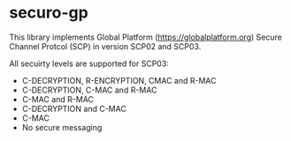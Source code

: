 # securo-gp
This library implements Global Platform (https://globalplatform.org) Secure Channel Protcol (SCP) in version SCP02 and SCP03.

All secuirty levels are supported for SCP03:
* C-DECRYPTION, R-ENCRYPTION, CMAC and R-MAC
* C-DECRYPTION, C-MAC and R-MAC
* C-MAC and R-MAC
* C-DECRYPTION and C-MAC
* C-MAC
* No secure messaging
